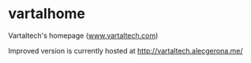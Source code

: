 # vartalhome
Vartaltech's homepage (www.vartaltech.com)

Improved version is currently hosted at http://vartaltech.alecgerona.me/


